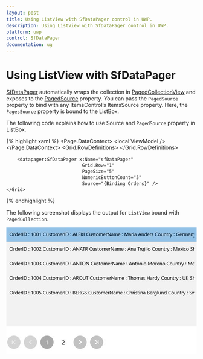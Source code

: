 ```yaml
---
layout: post
title: Using ListView with SfDataPager control in UWP.
description: Using ListView with SfDataPager control in UWP.
platform: uwp
control: SfDataPager
documentation: ug
---
```


# Using ListView with SfDataPager

[SfDataPager](https://help.syncfusion.com/cr/cref_files/uwp/sfdatagrid/frlrfSyncfusionUIXamlControlsDataPagerSfDataPagerClassTopic.html#) automatically wraps the collection in [PagedCollectionView](https://help.syncfusion.com/cr/cref_files/uwp/data/index.html#frlrfSyncfusionDataPagedCollectionViewClassTopic.html) and exposes to the [PagedSource](https://help.syncfusion.com/cr/cref_files/uwp/sfdatagrid/frlrfSyncfusionUIXamlControlsDataPagerSfDataPagerClassPagedSourceTopic.html#) property. You can pass the `PagedSource` property to bind with any ItemsControl’s ItemsSource property. Here, the `PagesSource` property is bound to the ListBox.

The following code explains how to use Source and `PagedSource` property in ListBox.

{% highlight xaml %}
<Page>
    <Page.DataContext>
        <local:ViewModel />
    </Page.DataContext>
    <Grid>
        <Grid.RowDefinitions>
            <RowDefinition Height="300"/>
            <RowDefinition Height="*"/>
        </Grid.RowDefinitions>
        <ListBox ItemsSource="{Binding ElementName=sfDataPager, Path=PagedSource}"/>
        
        <datapager:SfDataPager x:Name="sfDataPager" 
                                Grid.Row="1" 
                                PageSize="5" 
                                NumericButtonCount="5"
                                Source="{Binding Orders}" />
    </Grid>
</Page>
{% endhighlight %}

The following screenshot displays the output for `ListView` bound with `PagedCollection`.

![](Using-ListView-With-SfDataPager_images/Using-ListView-With-SfDataPager_img1.jpeg)